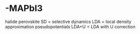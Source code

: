 # -MAPbI3
halide perovskite
SD = selective dynamics
LDA = local density approximation pseudopotentials
LDA+U = LDA with U correction
